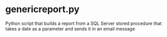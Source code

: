 genericreport.py
================

Python script that builds a report from a SQL Server stored procedure that takes a date as a parameter and sends it in an email message